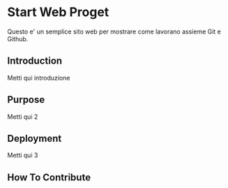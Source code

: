 # Start Web Proget 

Questo e' un semplice sito web per mostrare come lavorano assieme Git e Github.

## Introduction

Metti qui introduzione

## Purpose

Metti qui 2

## Deployment

Metti qui 3

## How To Contribute
